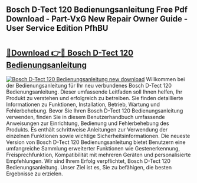 ## Bosch D-Tect 120 Bedienungsanleitung Free Pdf Download - Part-VxG New Repair Owner Guide - User Service Edition PfhBU

# <h2><a href="http://df2ioq.blite.top/?on=Bosch+D-Tect+120+Bedienungsanleitung">🔗Download 👉🔴 Bosch D-Tect 120 Bedienungsanleitung</a></h2>

[![Bosch D-Tect 120 Bedienungsanleitung new download](https://i.imgur.com/lujVjoI.png)](http://df2ioq.blite.top/?on=Bosch+D-Tect+120+Bedienungsanleitung)
Willkommen bei der Bedienungsanleitung für Ihr neu verbundenes Bosch D-Tect 120 Bedienungsanleitung. Dieser umfassende Leitfaden soll Ihnen helfen, Ihr Produkt zu verstehen und erfolgreich zu betreiben. Sie finden detaillierte Informationen zu Funktionen, Installation, Betrieb, Wartung und Fehlerbehebung. Bevor Sie Ihren Bosch D-Tect 120 Bedienungsanleitung verwenden, finden Sie in diesem Benutzerhandbuch umfassende Anweisungen zur Einrichtung, Bedienung und Fehlerbehebung des Produkts. Es enthält schrittweise Anleitungen zur Verwendung der einzelnen Funktionen sowie wichtige Sicherheitsinformationen. Die neueste Version von Bosch D-Tect 120 Bedienungsanleitung bietet Benutzern eine umfangreiche Sammlung erweiterter Funktionen wie Gestenerkennung, Freisprechfunktion, Kompatibilität mit mehreren Geräten und personalisierte Empfehlungen. Wir sind Ihrem Erfolg verpflichtet, Bosch D-Tect 120 Bedienungsanleitung. Unser Ziel ist es, Sie zu befähigen, die besten Ergebnisse zu erzielen.
